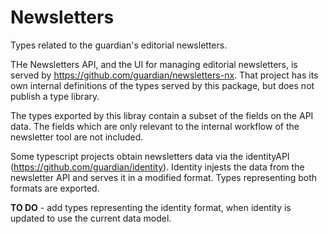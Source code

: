 # Newsletters

Types related to the guardian's editorial newsletters.

THe Newsletters API, and the UI for managing editorial newsletters, is served by https://github.com/guardian/newsletters-nx. That project has its own internal definitions of the types served by this package, but does not publish a type library.

The types exported by this libray contain a subset of the fields on the API data. The fields which are only relevant to the internal workflow of the newsletter tool are not included.

Some typescript projects obtain newsletters data via the identityAPI (https://github.com/guardian/identity). Identity injests the data from the newsletter API and serves it in a modified format. Types representing both formats are exported.

**TO DO** - add types representing the identity format, when identity is updated to use the current data model.
